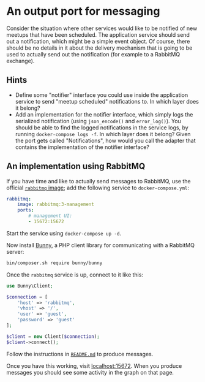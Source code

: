 # An output port for messaging

Consider the situation where other services would like to be notified of new meetups that have been scheduled. The application service should send out a notification, which might be a simple event object. Of course, there should be no details in it about the delivery mechanism that is going to be used to actually send out the notification (for example to a RabbitMQ exchange).

## Hints

- Define some "notifier" interface you could use inside the application service to send "meetup scheduled" notifications to. In which layer does it belong?
- Add an implementation for the notifier interface, which simply logs the serialized notification (using `json_encode()` and `error_log()`). You should be able to find the logged notifications in the service logs, by running `docker-compose logs -f`. In which layer does it belong? Given the port gets called "Notifications", how would you call the adapter that contains the implementation of the notifier interface?

## An implementation using RabbitMQ

If you have time and like to actually send messages to RabbitMQ, use the official [`rabbitmq` image](https://hub.docker.com/_/rabbitmq/); add the following service to `docker-compose.yml`:

```yaml
rabbitmq:
    image: rabbitmq:3-management
    ports:
        # management UI:
        - 15672:15672
```

Start the service using `docker-compose up -d`.

Now install [Bunny](https://github.com/jakubkulhan/bunny), a PHP client library for communicating with a RabbitMQ server:

```bash
bin/composer.sh require bunny/bunny
```

Once the `rabbitmq` service is up, connect to it like this:

```php
use Bunny\Client;

$connection = [
    'host' => 'rabbitmq',
    'vhost' => '/',
    'user' => 'guest',
    'password' => 'guest'
];

$client = new Client($connection);
$client->connect();
```

Follow the instructions in [`README.md`](https://github.com/jakubkulhan/bunny/blob/master/README.md) to produce messages.

Once you have this working, visit [localhost:15672](http://localhost:15672). When you produce messages you should see some activity in the graph on that page.
